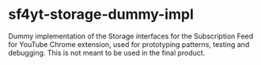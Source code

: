 # sf4yt-storage-dummy-impl

Dummy implementation of the Storage interfaces for the Subscription Feed for
YouTube Chrome extension, used for prototyping patterns, testing and debugging.
This is not meant to be used in the final product.

